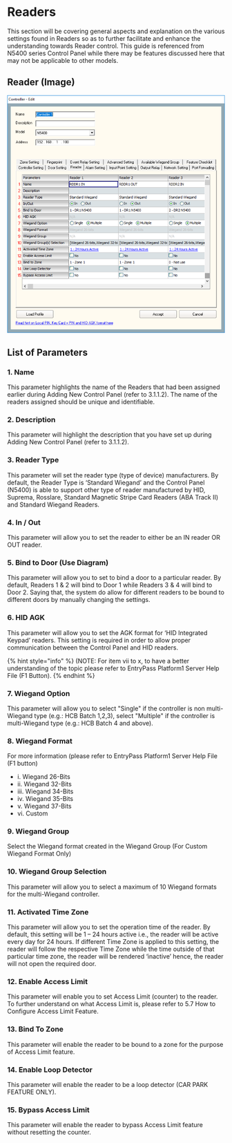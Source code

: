 # Readers

This section will be covering general aspects and explanation on the various settings found in Readers so as to further facilitate and enhance the understanding towards Reader control. This guide is referenced from N5400 series Control Panel while there may be features discussed here that may not be applicable to other models.

## Reader \(Image\)

![](../.gitbook/assets/untitled3a%20%284%29.png)

## List of Parameters

### 1. Name 

This parameter highlights the name of the Readers that had been assigned earlier during Adding New Control Panel \(refer to 3.1.1.2\). The name of the readers assigned should be unique and identifiable.

### 2. Description 

This parameter will highlight the description that you have set up during Adding New Control Panel \(refer to 3.1.1.2\).

### 3. Reader Type 

This parameter will set the reader type \(type of device\) manufacturers. By default, the Reader Type is ‘Standard Wiegand’ and the Control Panel \(N5400\) is able to support other type of reader manufactured by HID, Suprema, Rosslare, Standard Magnetic Stripe Card Readers \(ABA Track II\) and Standard Wiegand Readers.

### 4. In / Out 

This parameter will allow you to set the reader to either be an IN reader OR OUT reader.

### 5. Bind to Door \(Use Diagram\) 

This parameter will allow you to set to bind a door to a particular reader. By default, Readers 1 & 2 will bind to Door 1 while Readers 3 & 4 will bind to Door 2. Saying that, the system do allow for different readers to be bound to different doors by manually changing the settings.

### 6. HID AGK 

This parameter will allow you to set the AGK format for ‘HID Integrated Keypad’ readers. This setting is required in order to allow proper communication between the Control Panel and HID readers.

{% hint style="info" %}
\(NOTE: For item vii to x, to have a better understanding of the topic please refer to EntryPass Platform1 Server Help File \(F1 Button\).
{% endhint %}

### 7. Wiegand Option 

This parameter will allow you to select "Single" if the controller is non multi-Wiegand type \(e.g.: HCB Batch 1,2,3\), select "Multiple" if the controller is multi-Wiegand type \(e.g.: HCB Batch 4 and above\).

### 8. Wiegand Format

For more information \(please refer to EntryPass Platform1 Server Help File \(F1 button\) 

* i. Wiegand 26-Bits 
* ii. Wiegand 32-Bits 
* iii. Wiegand 34-Bits 
* iv. Wiegand 35-Bits 
* v. Wiegand 37-Bits 
* vi. Custom

### 9. Wiegand Group

Select the Wiegand format created in the Wiegand Group \(For Custom Wiegand Format Only\)

### 10. Wiegand Group Selection

This parameter will allow you to select a maximum of 10 Wiegand formats for the multi-Wiegand controller.

### 11. Activated Time Zone

This parameter will allow you to set the operation time of the reader. By default, this setting will be 1 – 24 hours active i.e., the reader will be active every day for 24 hours. If different Time Zone is applied to this setting, the reader will follow the respective Time Zone while the time outside of that particular time zone, the reader will be rendered ‘inactive’ hence, the reader will not open the required door.

### 12. Enable Access Limit

This parameter will enable you to set Access Limit \(counter\) to the reader. To further understand on what Access Limit is, please refer to 5.7 How to Configure Access Limit Feature.

### 13. Bind To Zone 

This parameter will enable the reader to be bound to a zone for the purpose of Access Limit feature.

### 14. Enable Loop Detector

This parameter will enable the reader to be a loop detector \(CAR PARK FEATURE ONLY\).

### 15. Bypass Access Limit

This parameter will enable the reader to bypass Access Limit feature without resetting the counter.

